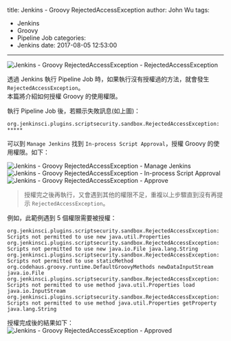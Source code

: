 title: Jenkins - Groovy RejectedAccessException
author: John Wu
tags:
  - Jenkins
  - Groovy
  - Pipeline Job
categories:
  - Jenkins
date: 2017-08-05 12:53:00
---
![Jenkins - Groovy RejectedAccessException - RejectedAccessException](/images/pasted-271.png)

透過 Jenkins 執行 Pipeline Job 時，如果執行沒有授權過的方法，就會發生 `RejectedAccessException`。  
本篇將介紹如何授權 Groovy 的使用權限。

<!-- more -->

執行 Pipeline Job 後，若顯示失敗訊息(如上圖)：
```
org.jenkinsci.plugins.scriptsecurity.sandbox.RejectedAccessException: *****
```

可以到 `Manage Jenkins` 找到 `In-process Script Approval`，授權 Groovy 的使用權限。如下：

![Jenkins - Groovy RejectedAccessException - Manage Jenkins](/images/pasted-267.png)
![Jenkins - Groovy RejectedAccessException - In-process Script Approval](/images/pasted-268.png)
![Jenkins - Groovy RejectedAccessException - Approve](/images/pasted-269.png)

> 授權完之後再執行，又會遇到其他的權限不足，重複以上步驟直到沒有再提示 `RejectedAccessException`。  


例如，此範例遇到 5 個權限需要被授權：
```
org.jenkinsci.plugins.scriptsecurity.sandbox.RejectedAccessException: Scripts not permitted to use new java.util.Properties
org.jenkinsci.plugins.scriptsecurity.sandbox.RejectedAccessException: Scripts not permitted to use new java.io.File java.lang.String
org.jenkinsci.plugins.scriptsecurity.sandbox.RejectedAccessException: Scripts not permitted to use staticMethod org.codehaus.groovy.runtime.DefaultGroovyMethods newDataInputStream java.io.File
org.jenkinsci.plugins.scriptsecurity.sandbox.RejectedAccessException: Scripts not permitted to use method java.util.Properties load java.io.InputStream
org.jenkinsci.plugins.scriptsecurity.sandbox.RejectedAccessException: Scripts not permitted to use method java.util.Properties getProperty java.lang.String
```

授權完成後的結果如下：
![Jenkins - Groovy RejectedAccessException - Approved](/images/pasted-270.png)